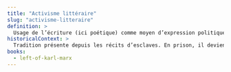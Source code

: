 ```yaml
---
title: "Activisme littéraire"
slug: "activisme-litteraire"
definition: >
  Usage de l’écriture (ici poétique) comme moyen d’expression politique en contexte carcéral. Chez Jones, il devient un outil de mémoire et de survie.
historicalContext: >
  Tradition présente depuis les récits d’esclaves. En prison, il devient central dans les mouvements abolitionnistes. Jones précède Angela Davis ou Assata Shakur.
books:
  - left-of-karl-marx
---
```

